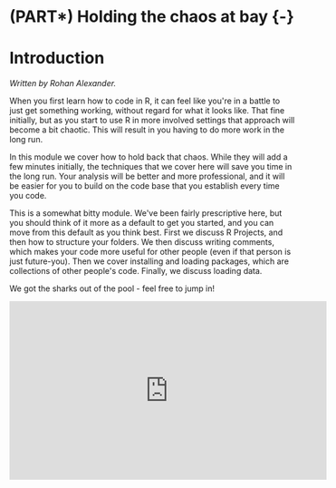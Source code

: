 



# (PART\*) Holding the chaos at bay {-}

# Introduction

*Written by Rohan Alexander.*

When you first learn how to code in R, it can feel like you're in a battle to just get something working, without regard for what it looks like. That fine initially, but as you start to use R in more involved settings that approach will become a bit chaotic. This will result in you having to do more work in the long run. 

In this module we cover how to hold back that chaos. While they will add a few minutes initially, the techniques that we cover here will save you time in the long run. Your analysis will be better and more professional, and it will be easier for you to build on the code base that you establish every time you code.

This is a somewhat bitty module. We've been fairly prescriptive here, but you should think of it more as a default to get you started, and you can move from this default as you think best. First we discuss R Projects, and then how to structure your folders. We then discuss writing comments, which makes your code more useful for other people (even if that person is just future-you). Then we cover installing and loading packages, which are collections of other people's code. Finally, we discuss loading data. 

We got the sharks out of the pool - feel free to jump in!

<iframe width="560" height="315" src="https://www.youtube.com/embed/vSuPz7VYG1c" frameborder="0" allow="accelerometer; autoplay; clipboard-write; encrypted-media; gyroscope; picture-in-picture" allowfullscreen></iframe>



